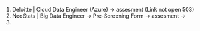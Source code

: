 1. Deloitte | Cloud Data Engineer (Azure) -> assesment (Link not open 503)
2. NeoStats | Big Data Engineer -> Pre-Screening Form -> assesment ->
3. 